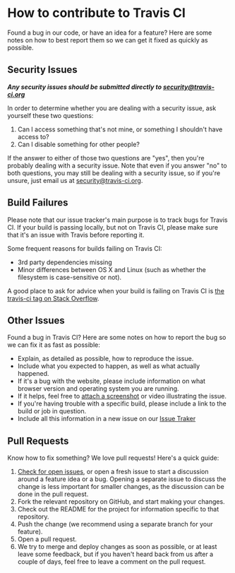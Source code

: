 # How to contribute to Travis CI

Found a bug in our code, or have an idea for a feature? Here are some notes on
how to best report them so we can get it fixed as quickly as possible.

## Security Issues

***Any security issues should be submitted directly to
<security@travis-ci.org>***

In order to determine whether you are dealing with a security issue, ask
yourself these two questions:

1. Can I access something that's not mine, or something I shouldn't have access
   to? 
2. Can I disable something for other people?

If the answer to either of those two questions are "yes", then you're probably
dealing with a security issue. Note that even if you answer "no" to both
questions, you may still be dealing with a security issue, so if you're unsure,
just email us at <security@travis-ci.org>.

## Build Failures

Please note that our issue tracker's main purpose is to track bugs for Travis CI.
If your build is passing locally, but not on Travis CI, please make sure that it's
an issue with Travis before reporting it.

Some frequent reasons for builds failing on Travis CI:

- 3rd party dependencies missing
- Minor differences between OS X and Linux (such as whether the filesystem is
  case-sensitive or not).

A good place to ask for advice when your build is failing on Travis CI is
[the travis-ci tag on Stack Overflow](http://stackoverflow.com/questions/tagged/travis-ci).

## Other Issues

Found a bug in Travis CI? Here are some notes on how to report the bug so we
can fix it as fast as possible:

- Explain, as detailed as possible, how to reproduce the issue.
- Include what you expected to happen, as well as what actually happened.
- If it's a bug with the website, please include information on what browser
  version and operating system you are running.
- If it helps, feel free to [attach a
  screenshot](https://github.com/blog/1347-issue-attachments) or video
  illustrating the issue.
- If you're having trouble with a specific build, please include a link to the
  build or job in question.
- Include all this information in a new issue on our [Issue Traker](https://github.com/travis-ci/travis-ci/issues)

## Pull Requests

Know how to fix something? We love pull requests! Here's a quick guide:

1. [Check for open issues](https://github.com/travis-ci/travis-ci/issues), or
   open a fresh issue to start a discussion around a feature idea or a bug.
   Opening a separate issue to discuss the change is less important for smaller
   changes, as the discussion can be done in the pull request.
2. Fork the relevant repository on GitHub, and start making your changes.
3. Check out the README for the project for information specific to that
   repository.
3. Push the change (we recommend using a separate branch for your feature).
4. Open a pull request.
5. We try to merge and deploy changes as soon as possible, or at least leave
   some feedback, but if you haven't heard back from us after a couple of days,
   feel free to leave a comment on the pull request.

